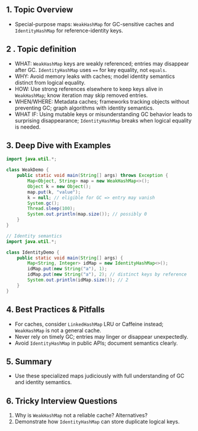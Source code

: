 ## 1. Topic Overview

- Special-purpose maps: `WeakHashMap` for GC-sensitive caches and `IdentityHashMap` for reference-identity keys.

## 2 . Topic definition

- WHAT: `WeakHashMap` keys are weakly referenced; entries may disappear after GC. `IdentityHashMap` uses `==` for key equality, not `equals`.
- WHY: Avoid memory leaks with caches; model identity semantics distinct from logical equality.
- HOW: Use strong references elsewhere to keep keys alive in `WeakHashMap`; know iteration may skip removed entries.
- WHEN/WHERE: Metadata caches; frameworks tracking objects without preventing GC; graph algorithms with identity semantics.
- WHAT IF: Using mutable keys or misunderstanding GC behavior leads to surprising disappearance; `IdentityHashMap` breaks when logical equality is needed.

## 3. Deep Dive with Examples

```java
import java.util.*;

class WeakDemo {
    public static void main(String[] args) throws Exception {
        Map<Object, String> map = new WeakHashMap<>();
        Object k = new Object();
        map.put(k, "value");
        k = null; // eligible for GC => entry may vanish
        System.gc();
        Thread.sleep(100);
        System.out.println(map.size()); // possibly 0
    }
}
```

```java
// Identity semantics
import java.util.*;

class IdentityDemo {
    public static void main(String[] args) {
        Map<String, Integer> idMap = new IdentityHashMap<>();
        idMap.put(new String("a"), 1);
        idMap.put(new String("a"), 2); // distinct keys by reference
        System.out.println(idMap.size()); // 2
    }
}
```

## 4. Best Practices & Pitfalls

- For caches, consider `LinkedHashMap` LRU or Caffeine instead; `WeakHashMap` is not a general cache.
- Never rely on timely GC; entries may linger or disappear unexpectedly.
- Avoid `IdentityHashMap` in public APIs; document semantics clearly.

## 5. Summary

- Use these specialized maps judiciously with full understanding of GC and identity semantics.

## 6. Tricky Interview Questions

1. Why is `WeakHashMap` not a reliable cache? Alternatives?
2. Demonstrate how `IdentityHashMap` can store duplicate logical keys.

